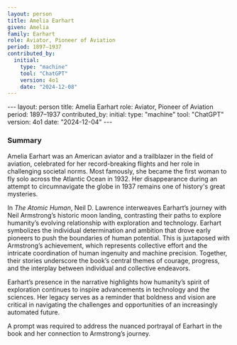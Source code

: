 ```yaml
---
layout: person
title: Amelia Earhart
given: Amelia
family: Earhart
role: Aviator, Pioneer of Aviation
period: 1897–1937
contributed_by:
  initial:
    type: "machine"
    tool: "ChatGPT"
    version: 4o1
    date: "2024-12-08"
---
```


<div class="machine-commentary" markdown="1">
---
layout: person
title: Amelia Earhart
role: Aviator, Pioneer of Aviation
period: 1897–1937
contributed_by:
  initial:
    type: "machine"
    tool: "ChatGPT"
    version: 4o1
    date: "2024-12-04"
---

### Summary

Amelia Earhart was an American aviator and a trailblazer in the field of aviation, celebrated for her record-breaking flights and her role in challenging societal norms. Most famously, she became the first woman to fly solo across the Atlantic Ocean in 1932. Her disappearance during an attempt to circumnavigate the globe in 1937 remains one of history's great mysteries.

In *The Atomic Human*, Neil D. Lawrence interweaves Earhart’s journey with Neil Armstrong’s historic moon landing, contrasting their paths to explore humanity’s evolving relationship with exploration and technology. Earhart symbolizes the individual determination and ambition that drove early pioneers to push the boundaries of human potential. This is juxtaposed with Armstrong’s achievement, which represents collective effort and the intricate coordination of human ingenuity and machine precision. Together, their stories underscore the book’s central themes of courage, progress, and the interplay between individual and collective endeavors.

Earhart’s presence in the narrative highlights how humanity’s spirit of exploration continues to inspire advancements in technology and the sciences. Her legacy serves as a reminder that boldness and vision are critical in navigating the challenges and opportunities of an increasingly automated future. 

A prompt was required to address the nuanced portrayal of Earhart in the book and her connection to Armstrong’s journey.
</div>
